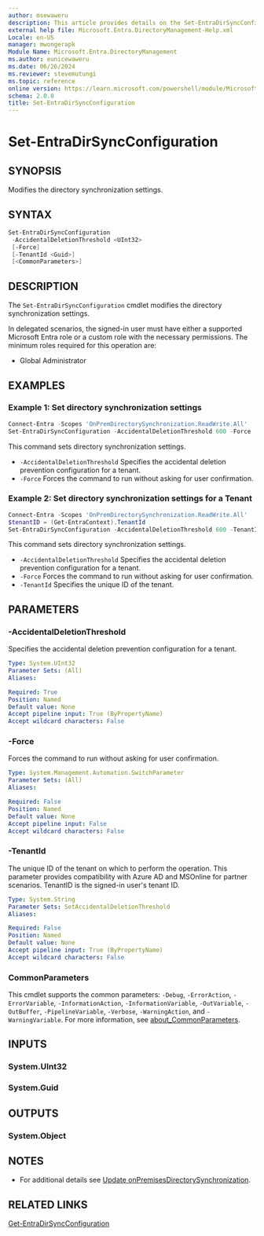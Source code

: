 ```yaml
---
author: msewaweru
description: This article provides details on the Set-EntraDirSyncConfiguration command.
external help file: Microsoft.Entra.DirectoryManagement-Help.xml
Locale: en-US
manager: mwongerapk
Module Name: Microsoft.Entra.DirectoryManagement
ms.author: eunicewaweru
ms.date: 06/26/2024
ms.reviewer: stevemutungi
ms.topic: reference
online version: https://learn.microsoft.com/powershell/module/Microsoft.Entra/Set-EntraDirSyncConfiguration
schema: 2.0.0
title: Set-EntraDirSyncConfiguration
---
```


# Set-EntraDirSyncConfiguration

## SYNOPSIS

Modifies the directory synchronization settings.

## SYNTAX

```powershell
Set-EntraDirSyncConfiguration
 -AccidentalDeletionThreshold <UInt32>
 [-Force]
 [-TenantId <Guid>]
 [<CommonParameters>]
```

## DESCRIPTION

The `Set-EntraDirSyncConfiguration` cmdlet modifies the directory synchronization settings.

In delegated scenarios, the signed-in user must have either a supported Microsoft Entra role or a custom role with the necessary permissions. The minimum roles required for this operation are:

- Global Administrator

## EXAMPLES

### Example 1: Set directory synchronization settings

```powershell
Connect-Entra -Scopes 'OnPremDirectorySynchronization.ReadWrite.All'
Set-EntraDirSyncConfiguration -AccidentalDeletionThreshold 600 -Force
```

This command sets directory synchronization settings.

- `-AccidentalDeletionThreshold` Specifies the accidental deletion prevention configuration for a tenant.
- `-Force` Forces the command to run without asking for user confirmation.

### Example 2: Set directory synchronization settings for a Tenant

```powershell
Connect-Entra -Scopes 'OnPremDirectorySynchronization.ReadWrite.All'
$tenantID = (Get-EntraContext).TenantId
Set-EntraDirSyncConfiguration -AccidentalDeletionThreshold 600 -TenantId $tenantID -Force
```

This command sets directory synchronization settings.

- `-AccidentalDeletionThreshold` Specifies the accidental deletion prevention configuration for a tenant.
- `-Force` Forces the command to run without asking for user confirmation.
- `-TenantId` Specifies the unique ID of the tenant.

## PARAMETERS

### -AccidentalDeletionThreshold

Specifies the accidental deletion prevention configuration for a tenant.

```yaml
Type: System.UInt32
Parameter Sets: (All)
Aliases:

Required: True
Position: Named
Default value: None
Accept pipeline input: True (ByPropertyName)
Accept wildcard characters: False
```

### -Force

Forces the command to run without asking for user confirmation.

```yaml
Type: System.Management.Automation.SwitchParameter
Parameter Sets: (All)
Aliases:

Required: False
Position: Named
Default value: None
Accept pipeline input: False
Accept wildcard characters: False
```

### -TenantId

The unique ID of the tenant on which to perform the operation. This parameter provides compatibility with Azure AD and MSOnline for partner scenarios. TenantID is the signed-in user's tenant ID.

```yaml
Type: System.String
Parameter Sets: SetAccidentalDeletionThreshold
Aliases:

Required: False
Position: Named
Default value: None
Accept pipeline input: True (ByPropertyName)
Accept wildcard characters: False
```

### CommonParameters

This cmdlet supports the common parameters: `-Debug`, `-ErrorAction`, `-ErrorVariable`, `-InformationAction`, `-InformationVariable`, `-OutVariable`, `-OutBuffer`, `-PipelineVariable`, `-Verbose`, `-WarningAction`, and `-WarningVariable`. For more information, see [about_CommonParameters](https://go.microsoft.com/fwlink/?LinkID=113216).

## INPUTS

### System.UInt32

### System.Guid

## OUTPUTS

### System.Object

## NOTES

- For additional details see [Update onPremisesDirectorySynchronization](https://learn.microsoft.com/graph/api/onpremisesdirectorysynchronization-update).

## RELATED LINKS

[Get-EntraDirSyncConfiguration](Get-EntraDirSyncConfiguration.md)
